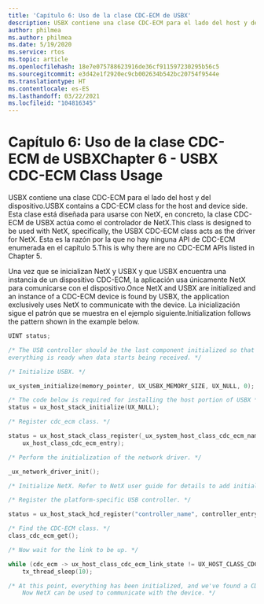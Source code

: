 ```yaml
---
title: 'Capítulo 6: Uso de la clase CDC-ECM de USBX'
description: USBX contiene una clase CDC-ECM para el lado del host y del dispositivo. Esta clase está diseñada para usarse con NetX, en concreto, la clase CDC-ECM de USBX actúa como el controlador de NetX. Esta es la razón por la que no hay ninguna API de CDC-ECM enumerada en el capítulo 5.
author: philmea
ms.author: philmea
ms.date: 5/19/2020
ms.service: rtos
ms.topic: article
ms.openlocfilehash: 18e7e075788623916de36cf911597230295b56c5
ms.sourcegitcommit: e3d42e1f2920ec9cb002634b542bc20754f9544e
ms.translationtype: HT
ms.contentlocale: es-ES
ms.lasthandoff: 03/22/2021
ms.locfileid: "104816345"
---
```

# <a name="chapter-6---usbx-cdc-ecm-class-usage"></a><span data-ttu-id="038dd-105">Capítulo 6: Uso de la clase CDC-ECM de USBX</span><span class="sxs-lookup"><span data-stu-id="038dd-105">Chapter 6 - USBX CDC-ECM Class Usage</span></span>

<span data-ttu-id="038dd-106">USBX contiene una clase CDC-ECM para el lado del host y del dispositivo.</span><span class="sxs-lookup"><span data-stu-id="038dd-106">USBX contains a CDC-ECM class for the host and device side.</span></span> <span data-ttu-id="038dd-107">Esta clase está diseñada para usarse con NetX, en concreto, la clase CDC-ECM de USBX actúa como el controlador de NetX.</span><span class="sxs-lookup"><span data-stu-id="038dd-107">This class is designed to be used with NetX, specifically, the USBX CDC-ECM class acts as the driver for NetX.</span></span> <span data-ttu-id="038dd-108">Esta es la razón por la que no hay ninguna API de CDC-ECM enumerada en el capítulo 5.</span><span class="sxs-lookup"><span data-stu-id="038dd-108">This is why there are no CDC-ECM APIs listed in Chapter 5.</span></span>

<span data-ttu-id="038dd-109">Una vez que se inicializan NetX y USBX y que USBX encuentra una instancia de un dispositivo CDC-ECM, la aplicación usa únicamente NetX para comunicarse con el dispositivo.</span><span class="sxs-lookup"><span data-stu-id="038dd-109">Once NetX and USBX are initialized and an instance of a CDC-ECM device is found by USBX, the application exclusively uses NetX to communicate with the device.</span></span> <span data-ttu-id="038dd-110">La inicialización sigue el patrón que se muestra en el ejemplo siguiente.</span><span class="sxs-lookup"><span data-stu-id="038dd-110">Initialization follows the pattern shown in the example below.</span></span>

```c
UINT status;

/* The USB controller should be the last component initialized so that
everything is ready when data starts being received. */

/* Initialize USBX. */

ux_system_initialize(memory_pointer, UX_USBX_MEMORY_SIZE, UX_NULL, 0);

/* The code below is required for installing the host portion of USBX */
status = ux_host_stack_initialize(UX_NULL);

/* Register cdc_ecm class. */

status = ux_host_stack_class_register(_ux_system_host_class_cdc_ecm_name,
    ux_host_class_cdc_ecm_entry);

/* Perform the initialization of the network driver. */

_ux_network_driver_init();

/* Initialize NetX. Refer to NetX user guide for details to add initialization code. */

/* Register the platform-specific USB controller. */

status = ux_host_stack_hcd_register("controller_name", controller_entry, param1, param2);

/* Find the CDC-ECM class. */
class_cdc_ecm_get();

/* Now wait for the link to be up. */

while (cdc_ecm -> ux_host_class_cdc_ecm_link_state != UX_HOST_CLASS_CDC_ECM_LINK_STATE_UP)
    tx_thread_sleep(10);

/* At this point, everything has been initialized, and we've found a CDC-ECM device.
    Now NetX can be used to communicate with the device. */
```
